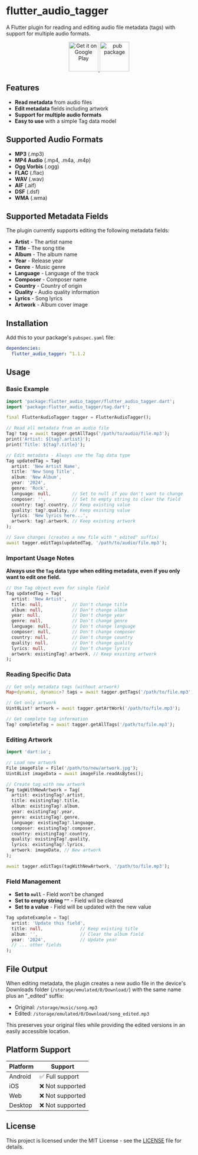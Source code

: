 # flutter_audio_tagger

A Flutter plugin for reading and editing audio file metadata (tags) with support for multiple audio formats.

<p align="center">
  <a href="https://play.google.com/store/apps/details?id=com.creadv.audiotagger&hl=en">
    <img src="https://play.google.com/intl/en_us/badges/static/images/badges/en_badge_web_generic.png" alt="Get it on Google Play" height="80"/>
  </a>
  <a href="https://pub.dev/packages/flutter_audio_tagger">
    <img src="https://img.shields.io/pub/v/flutter_audio_tagger.svg" alt="pub package" height="80"/>
  </a>
</p>

## Features

- **Read metadata** from audio files
- **Edit metadata** fields including artwork
- **Support for multiple audio formats**
- **Easy to use** with a simple Tag data model

## Supported Audio Formats

- **MP3** (.mp3)
- **MP4 Audio** (.mp4, .m4a, .m4p)
- **Ogg Vorbis** (.ogg)
- **FLAC** (.flac)
- **WAV** (.wav)
- **AIF** (.aif)
- **DSF** (.dsf)
- **WMA** (.wma)


## Supported Metadata Fields

The plugin currently supports editing the following metadata fields:

- **Artist** - The artist name
- **Title** - The song title
- **Album** - The album name
- **Year** - Release year
- **Genre** - Music genre
- **Language** - Language of the track
- **Composer** - Composer name
- **Country** - Country of origin
- **Quality** - Audio quality information
- **Lyrics** - Song lyrics
- **Artwork** - Album cover image

## Installation

Add this to your package's `pubspec.yaml` file:

```yaml
dependencies:
  flutter_audio_tagger: ^1.1.2
```

## Usage

### Basic Example

```dart
import 'package:flutter_audio_tagger/flutter_audio_tagger.dart';
import 'package:flutter_audio_tagger/tag.dart';

final FlutterAudioTagger tagger = FlutterAudioTagger();

// Read all metadata from an audio file
Tag? tag = await tagger.getAllTags('/path/to/audio/file.mp3');
print('Artist: ${tag?.artist}');
print('Title: ${tag?.title}');

// Edit metadata - Always use the Tag data type
Tag updatedTag = Tag(
  artist: 'New Artist Name',
  title: 'New Song Title',
  album: 'New Album',
  year: '2024',
  genre: 'Rock',
  language: null,        // Set to null if you don't want to change
  composer: '',          // Set to empty string to clear the field
  country: tag?.country, // Keep existing value
  quality: tag?.quality, // Keep existing value
  lyrics: 'New lyrics here...',
  artwork: tag?.artwork, // Keep existing artwork
);

// Save changes (creates a new file with "_edited" suffix)
await tagger.editTags(updatedTag, '/path/to/audio/file.mp3');
```

### Important Usage Notes

**Always use the `Tag` data type when editing metadata, even if you only want to edit one field.**

```dart
// Use Tag object even for single field
Tag updatedTag = Tag(
  artist: 'New Artist',
  title: null,           // Don't change title
  album: null,           // Don't change album
  year: null,            // Don't change year
  genre: null,           // Don't change genre
  language: null,        // Don't change language
  composer: null,        // Don't change composer
  country: null,         // Don't change country
  quality: null,         // Don't change quality
  lyrics: null,          // Don't change lyrics
  artwork: existingTag?.artwork, // Keep existing artwork
);


```

### Reading Specific Data

```dart
// Get only metadata tags (without artwork)
Map<dynamic, dynamic>? tags = await tagger.getTags('/path/to/file.mp3');

// Get only artwork
Uint8List? artwork = await tagger.getArtWork('/path/to/file.mp3');

// Get complete tag information
Tag? completeTag = await tagger.getAllTags('/path/to/file.mp3');
```

### Editing Artwork

```dart
import 'dart:io';

// Load new artwork
File imageFile = File('/path/to/new/artwork.jpg');
Uint8List imageData = await imageFile.readAsBytes();

// Create tag with new artwork
Tag tagWithNewArtwork = Tag(
  artist: existingTag?.artist,
  title: existingTag?.title,
  album: existingTag?.album,
  year: existingTag?.year,
  genre: existingTag?.genre,
  language: existingTag?.language,
  composer: existingTag?.composer,
  country: existingTag?.country,
  quality: existingTag?.quality,
  lyrics: existingTag?.lyrics,
  artwork: imageData, // New artwork
);

await tagger.editTags(tagWithNewArtwork, '/path/to/file.mp3');
```

### Field Management

- **Set to `null`** - Field won't be changed
- **Set to empty string `""`** - Field will be cleared
- **Set to a value** - Field will be updated with the new value

```dart
Tag updateExample = Tag(
  artist: 'Update this field',
  title: null,              // Keep existing title
  album: '',                // Clear the album field
  year: '2024',             // Update year
  // ... other fields
);
```

## File Output

When editing metadata, the plugin creates a new audio file in the device's Downloads folder (`/storage/emulated/0/Download/`) with the same name plus an "_edited" suffix:

- Original: `/storage/music/song.mp3`
- Edited: `/storage/emulated/0/Download/song_edited.mp3`

This preserves your original files while providing the edited versions in an easily accessible location.

## Platform Support

| Platform | Support |
|----------|---------|
| Android  | ✅ Full support |
| iOS      | ❌ Not supported |
| Web      | ❌ Not supported |
| Desktop  | ❌ Not supported |



## License

This project is licensed under the MIT License - see the [LICENSE](LICENSE) file for details.


